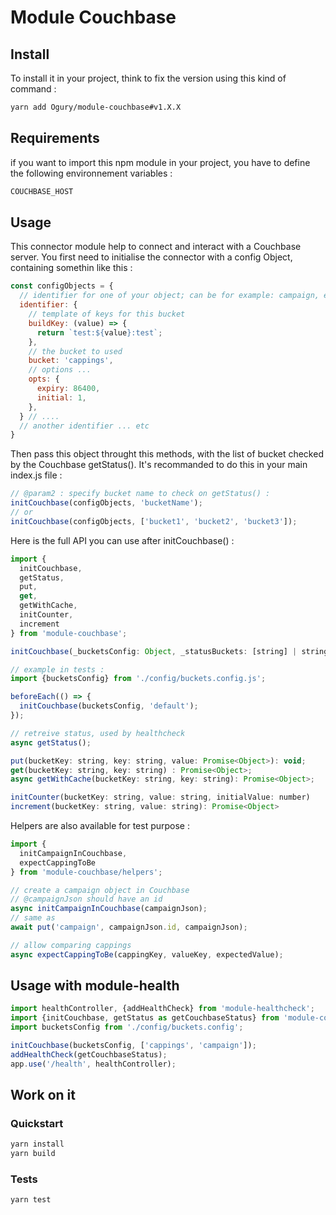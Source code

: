 # Module Couchbase

## Install

To install it in your project, think to fix the version using this kind of command :

```bash
yarn add Ogury/module-couchbase#v1.X.X
```

## Requirements

if you want to import this npm module in your project, you have to define the following environnement variables :

```bash
COUCHBASE_HOST
```

## Usage

This connector module help to connect and interact with a Couchbase server.
You first need to initialise the connector with a config Object, containing somethin like this :

```javascript
const configObjects = {
  // identifier for one of your object; can be for example: campaign, externalAccomplished ...
  identifier: {
    // template of keys for this bucket
    buildKey: (value) => {
      return `test:${value}:test`;
    },
    // the bucket to used
    bucket: 'cappings',
    // options ...
    opts: {
      expiry: 86400,
      initial: 1,
    },
  } // ....
  // another identifier ... etc
}
```

Then pass this object throught this methods, with the list of bucket checked by the Couchbase getStatus(). It's recommanded to do this in your main index.js file :

```javascript
// @param2 : specify bucket name to check on getStatus() :
initCouchbase(configObjects, 'bucketName');
// or
initCouchbase(configObjects, ['bucket1', 'bucket2', 'bucket3']);
```

Here is the full API you can use after initCouchbase() :

```javascript
import {
  initCouchbase,
  getStatus,
  put,
  get,
  getWithCache,
  initCounter,
  increment
} from 'module-couchbase';

initCouchbase(_bucketsConfig: Object, _statusBuckets: [string] | string);

// example in tests :
import {bucketsConfig} from './config/buckets.config.js';

beforeEach(() => {
  initCouchbase(bucketsConfig, 'default');
});

// retreive status, used by healthcheck
async getStatus();

put(bucketKey: string, key: string, value: Promise<Object>): void;
get(bucketKey: string, key: string) : Promise<Object>;
async getWithCache(bucketKey: string, key: string): Promise<Object>;

initCounter(bucketKey: string, value: string, initialValue: number)
increment(bucketKey: string, value: string): Promise<Object>
```

Helpers are also available for test purpose :

```javascript
import {
  initCampaignInCouchbase,
  expectCappingToBe
} from 'module-couchbase/helpers';

// create a campaign object in Couchbase
// @campaignJson should have an id
async initCampaignInCouchbase(campaignJson);
// same as
await put('campaign', campaignJson.id, campaignJson);

// allow comparing cappings
async expectCappingToBe(cappingKey, valueKey, expectedValue);
```

## Usage with module-health

```javascript
import healthController, {addHealthCheck} from 'module-healthcheck';
import {initCouchbase, getStatus as getCouchbaseStatus} from 'module-couchbase';
import bucketsConfig from './config/buckets.config';

initCouchbase(bucketsConfig, ['cappings', 'campaign']);
addHealthCheck(getCouchbaseStatus);
app.use('/health', healthController);
```

## Work on it

### Quickstart

```bash
yarn install
yarn build
```

### Tests

```bash
yarn test
```